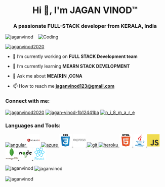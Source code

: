 <h1 align="center">Hi 👋, I'm JAGAN VINOD™</h1>
<h3 align="center">A passionate FULL-STACK developer from KERALA, India</h3>
<img align="right" alt="Coding" width="400" src="[https://cdn.dribbble.com/users/116207...](https://media3.giphy.com/media/v1.Y2lkPTc5MGI3NjExdW53YXVlc3V0eGV6ajZrMHFkMzVuY3d2NWFjbXA4dDRkMm5lZmozciZlcD12MV9pbnRlcm5hbF9naWZfYnlfaWQmY3Q9Zw/f3iwJFOVOwuy7K6FFw/giphy.webp)")>


<p align="left"> <img src="https://komarev.com/ghpvc/?username=jaganvinod&label=Profile%20views&color=0e75b6&style=flat" alt="jaganvinod" /> </p>

<p align="left"> <a href="https://twitter.com/jaganvinod2020" target="blank"><img src="https://img.shields.io/twitter/follow/jaganvinod2020?logo=twitter&style=for-the-badge" alt="jaganvinod2020" /></a> </p>

- 🔭 I’m currently working on **FULL STACK Development team**

- 🌱 I’m currently learning **MEARN STACK DEVELOPMENT**

- 💬 Ask me about **MEA[R]N ,CCNA**

- 📫 How to reach me **jaganvinod123@gmail.com**

<h3 align="left">Connect with me:</h3>
<p align="left">
<a href="https://twitter.com/jaganvinod2020" target="blank"><img align="center" src="https://raw.githubusercontent.com/rahuldkjain/github-profile-readme-generator/master/src/images/icons/Social/twitter.svg" alt="jaganvinod2020" height="30" width="40" /></a>
<a href="https://linkedin.com/in/jagan-vinod-1b12441ba" target="blank"><img align="center" src="https://raw.githubusercontent.com/rahuldkjain/github-profile-readme-generator/master/src/images/icons/Social/linked-in-alt.svg" alt="jagan-vinod-1b12441ba" height="30" width="40" /></a>
<a href="https://instagram.com/n_i_8_m_a_r_e" target="blank"><img align="center" src="https://raw.githubusercontent.com/rahuldkjain/github-profile-readme-generator/master/src/images/icons/Social/instagram.svg" alt="n_i_8_m_a_r_e" height="30" width="40" /></a>
</p>

<h3 align="left">Languages and Tools:</h3>
<p align="left"> <a href="https://angular.io" target="_blank" rel="noreferrer"> <img src="https://angular.io/assets/images/logos/angular/angular.svg" alt="angular" width="40" height="40"/> </a> <a href="https://angular.io" target="_blank" rel="noreferrer"> <img src="https://raw.githubusercontent.com/devicons/devicon/master/icons/angularjs/angularjs-original-wordmark.svg" alt="angularjs" width="40" height="40"/> </a> <a href="https://azure.microsoft.com/en-in/" target="_blank" rel="noreferrer"> <img src="https://www.vectorlogo.zone/logos/microsoft_azure/microsoft_azure-icon.svg" alt="azure" width="40" height="40"/> </a> <a href="https://www.w3schools.com/css/" target="_blank" rel="noreferrer"> <img src="https://raw.githubusercontent.com/devicons/devicon/master/icons/css3/css3-original-wordmark.svg" alt="css3" width="40" height="40"/> </a> <a href="https://expressjs.com" target="_blank" rel="noreferrer"> <img src="https://raw.githubusercontent.com/devicons/devicon/master/icons/express/express-original-wordmark.svg" alt="express" width="40" height="40"/> </a> <a href="https://git-scm.com/" target="_blank" rel="noreferrer"> <img src="https://www.vectorlogo.zone/logos/git-scm/git-scm-icon.svg" alt="git" width="40" height="40"/> </a> <a href="https://heroku.com" target="_blank" rel="noreferrer"> <img src="https://www.vectorlogo.zone/logos/heroku/heroku-icon.svg" alt="heroku" width="40" height="40"/> </a> <a href="https://www.w3.org/html/" target="_blank" rel="noreferrer"> <img src="https://raw.githubusercontent.com/devicons/devicon/master/icons/html5/html5-original-wordmark.svg" alt="html5" width="40" height="40"/> </a> <a href="https://www.java.com" target="_blank" rel="noreferrer"> <img src="https://raw.githubusercontent.com/devicons/devicon/master/icons/java/java-original.svg" alt="java" width="40" height="40"/> </a> <a href="https://developer.mozilla.org/en-US/docs/Web/JavaScript" target="_blank" rel="noreferrer"> <img src="https://raw.githubusercontent.com/devicons/devicon/master/icons/javascript/javascript-original.svg" alt="javascript" width="40" height="40"/> </a> <a href="https://www.mongodb.com/" target="_blank" rel="noreferrer"> <img src="https://raw.githubusercontent.com/devicons/devicon/master/icons/mongodb/mongodb-original-wordmark.svg" alt="mongodb" width="40" height="40"/> </a> <a href="https://nodejs.org" target="_blank" rel="noreferrer"> <img src="https://raw.githubusercontent.com/devicons/devicon/master/icons/nodejs/nodejs-original-wordmark.svg" alt="nodejs" width="40" height="40"/> </a> <a href="https://reactjs.org/" target="_blank" rel="noreferrer"> <img src="https://raw.githubusercontent.com/devicons/devicon/master/icons/react/react-original-wordmark.svg" alt="react" width="40" height="40"/> </a> </p>

<p><img align="left" src="https://github-readme-stats.vercel.app/api/top-langs?username=jaganvinod&show_icons=true&locale=en&layout=compact" alt="jaganvinod" /></p>

<p>&nbsp;<img align="center" src="https://github-readme-stats.vercel.app/api?username=jaganvinod&show_icons=true&locale=en" alt="jaganvinod" /></p>

<p><img align="center" src="https://github-readme-streak-stats.herokuapp.com/?user=jaganvinod&" alt="jaganvinod" /></p>

